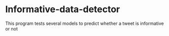 # Informative-data-detector
This program tests several models to predict whether a tweet is informative or not
